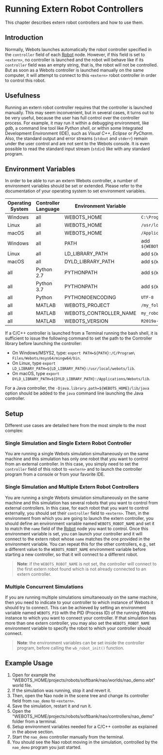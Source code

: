 # Running Extern Robot Controllers

This chapter describes extern robot controllers and how to use them.

## Introduction

Normally, Webots launches automatically the robot controller specified in the `controller` field of each [Robot](../reference/robot.md) node.
However, if this field is set to `<extern>`, no controller is launched and the robot will behave like if its `controller` field was an empty string, that is, the robot will not be controlled.
But as soon as a Webots controller is launched manually on the same computer, it will attempt to connect to this `<extern>` robot controller in order to control this robot.

## Usefulness

Running an extern robot controller requires that the controller is launched manually.
This may seem inconvenient, but in several cases, it turns out to be very useful, because the user has full control over the controller process.
For example, it may run it within a debugging environment, like *gdb*, a command line tool like *Python shell*, or within some Integrated Development Environment (IDE), such as *Visual C++*, *Eclipse* or *PyCharm*.
Also, the standard output and error streams (`stdout` and `stderr`) remain under the user control and are not sent to the Webots console.
It is even possible to read the standard input stream (`stdin`) like with any standard program.

## Environment Variables

In order to be able to run an extern Webots controller, a number of environment variables should be set or extended.
Please refer to the documentation of your operating system to set environment variables.

| Operating System | Controller Language  | Environment Variable     | Typical Value                                    |
|------------------|----------------------|--------------------------|--------------------------------------------------|
| Windows          | all                  | WEBOTS\_HOME             | `C:\Program Files\Webots`                        |
| Linux            | all                  | WEBOTS\_HOME             | `/usr/local/webots`                              |
| macOS            | all                  | WEBOTS\_HOME             | `/Applications/Webots`                           |
| Windows          | all                  | PATH                     | add `${WEBOTS_HOME}\msys64\mingw64\bin`          |
| Linux            | all                  | LD\_LIBRARY\_PATH        | add `${WEBOTS_HOME}/lib`                         |
| macOS            | all                  | DYLD\_LIBRARY\_PATH      | add `${WEBOTS_HOME}/lib`                         |
| all              | Python 2.7           | PYTHONPATH               | add `${WEBOTS_HOME}/lib/python27`                |
| all              | Python 3.7           | PYTHONPATH               | add `${WEBOTS_HOME}/lib/python37`                |
| all              | Python               | PYTHONIOENCODING         | `UTF-8`                                          |
| all              | MATLAB               | WEBOTS\_PROJECT          | `/my_folder/my_webots_project`                   |
| all              | MATLAB               | WEBOTS\_CONTROLLER\_NAME | `my_robot_controller.m`                          |
| all              | MATLAB               | WEBOTS\_VERSION          | `R2019a-rev1`                                    |

If a C/C++ controller is launched from a Terminal running the bash shell, it is sufficient to issue the following command to set the path to the Controller library before launching the controller:
- On Windows/MSYS2, type: `export PATH=${PATH}:/C/Program\ Files/Webots/msys64/mingw64/bin`.
- On Linux, type `export LD_LIBRARY_PATH=${LD_LIBRARY_PATH}:/usr/local/webots/lib`.
- On macOS, type `export DYLD_LIBRARY_PATH=${DYLD_LIBRARY_PATH}:/Applications/Webots/lib`.

For a Java controller, the `-Djava.library.path=${WEBOTS_HOME}/lib/java` option should be added to the `java` command line launching the Java controller.

## Setup

Different use cases are detailed here from the most simple to the most complex:

### Single Simulation and Single Extern Robot Controller

You are running a single Webots simulation simultaneously on the same machine and this simulation has only one robot that you want to control from an external controller.
In this case, you simply need to set the `controller` field of this robot to `<extern>` and to launch the controller program from a console or from your favorite IDE.

### Single Simulation and Multiple Extern Robot Controllers

You are running a single Webots simulation simultaneously on the same machine and this simulation has several robots that you want to control from external controllers.
In this case, for each robot that you want to control externally, you should set their `controller` field to `<extern>`.
Then, in the environment from which you are going to launch the extern controller, you should define an environment variable named `WEBOTS_ROBOT_NAME` and set it to match the `name` field of the [Robot](../reference/robot.md) node you want to control.
Once this environment variable is set, you can launch your controller and it will connect to the extern robot whose `name` matches the one provided in the environment variable.
You can repeat this for the other controllers, e.g., set a different value to the `WEBOTS_ROBOT_NAME` environment variable before starting a new controller, so that it will connect to a different robot.

> **Note**: if the `WEBOTS_ROBOT_NAME` is not set, the controller will connect to the first extern robot found which is not already connected to an extern controller.

### Multiple Concurrent Simulations

If you are running multiple simulations simultaneously on the same machine, then you need to indicate to your controller to which instance of Webots it should try to connect.
This can be achieved by setting an environment variable named `WEBOTS_PID` with the PID (Process ID) of the running Webots instance to which you want to connect your controller.
If that simulation has more than one extern controller, you may also set the `WEBOTS_ROBOT_NAME` environment variable to specify the robot to which your controller should connect.

> **Note**: the environment variables can be set inside the controller program, before calling the `wb_robot_init()` function.

## Example Usage

1. Open for example the "WEBOTS\_HOME/projects/robots/softbank/nao/worlds/nao_demo.wbt" world file.
2. If the simulation was running, stop it and revert it.
3. Then, open the Nao node in the scene tree and change its controller field from `nao_demo` to `<extern>`.
4. Save the simulation, restart it and run it.
5. Open the "WEBOTS\_HOME/projects/robots/softbank/nao/controllers/nao_demo" folder from a terminal.
6. Setup environment variables needed for a C/C++ controller as explained in the above section.
7. Start the `nao_demo` controller manually from the terminal.
8. You should see the Nao robot moving in the simulation, controlled by the `nao_demo` program you just started.
